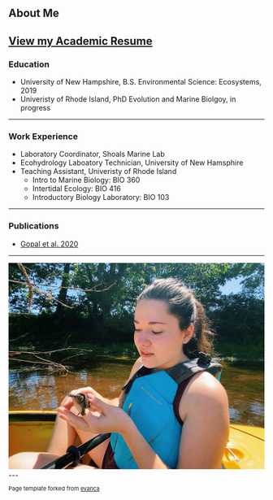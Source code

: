 ## About Me
[View my Academic Resume](https://taylor-lindsay.github.io/pdf/CV.pdf)
---
### Education
* University of New Hampshire, B.S. Environmental Science: Ecosystems, 2019 
* Univeristy of Rhode Island, PhD Evolution and Marine Biolgoy, in progress
---
### Work Experience
* Laboratory Coordinator, Shoals Marine Lab 
* Ecohydrology Laboatory Technician, University of New Hamsphire
* Teaching Assistant, Univeristy of Rhode Island 
    - Intro to Marine Biology: BIO 360
    - Intertidal Ecology: BIO 416
    - Introductory Biology Laboratory: BIO 103
---
### Publications
- [Gopal et al. 2020](https://taylor-lindsay.github.io/pdf/Gopal_2020.pdf)
---
<img src="images/turtle.jpg?raw=true"/>
---
<p style="font-size:11px">Page template forked from <a href="https://github.com/evanca/quick-portfolio">evanca</a></p>
<!-- Remove above link if you don't want to attibute -->
